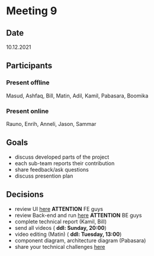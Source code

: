 # Meeting 9

## Date
10.12.2021

## Participants
### Present offline
Masud, Ashfaq, Bill, Matin, Adil, Kamil, Pabasara, Boomika
### Present online
Rauno, Enrih, Anneli, Jason, Sammar

## Goals

- discuss developed parts of the project
- each sub-team reports their contribution
- share feedback/ask questions
- discuss presention plan

## Decisions

- review UI [here](https://gitlab.cs.ut.ee/kinlong/open-bank-web) **ATTENTION** FE guys
- review Back-end and run [here](https://gitlab.com/pabasarajw/kaibank-backend) **ATTENTION** BE guys
- complete technical report (Kamil, Bill)
- send all videos ( **ddl: Sunday, 20:00**)
- video editing (Matin) ( **ddl: Tuesday, 13:00**)
- component diagram, architecture diagram (Pabasara)
- share your technical challenges [here](../Presentation_Video/technical-challenges.md)